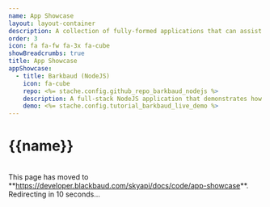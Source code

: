 ```yaml
---
name: App Showcase
layout: layout-container
description: A collection of fully-formed applications that can assist in quick-starting your own SKY API applications
order: 3
icon: fa fa-fw fa-3x fa-cube
showBreadcrumbs: true
title: App Showcase
appShowcase:
  - title: Barkbaud (NodeJS)
    icon: fa-cube
    repo: <%= stache.config.github_repo_barkbaud_nodejs %>
    description: A full-stack NodeJS application that demonstrates how to access constituent data via SKY API, implements a front-end using SKY UX, and negotiates security using OAuth 2.0 Authorization Code Flow
    demo: <%= stache.config.tutorial_barkbaud_live_demo %>
---
```


# {{name}}

   <br />
<bb-alert bb-alert-type="warning">This page has moved to **<a href="https://developer.blackbaud.com/skyapi/docs/code/app-showcase/">https://developer.blackbaud.com/skyapi/docs/code/app-showcase</a>**. Redirecting in 10 seconds...
</bb-alert>
<br /> <br />

<script> var timer = setTimeout(function() { window.location='https://developer.blackbaud.com/skyapi/docs/code/app-showcase' }, 10000); </script>